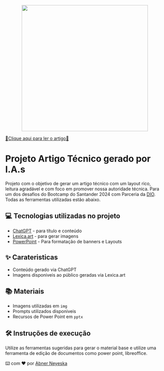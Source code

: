 <p align="center">
  <img 
    src=".ARTIGO-DIO/img/capa artigo-01.png"
    width="400"  
  />
</p>

[🚨Clique aqui para ler o artigo🚨](https://web.dio.me/articles/bancos-de-dados-autonomos-a-nova-fronteira-da-automacao-com-ajuda-da-inteligencia-artificial?back=%2Farticles&open-modal=true&page=1&order=oldest)

# Projeto Artigo Técnico gerado por I.A.s

Projeto com o objetivo de gerar um artigo técnico com um layout rico, leitura agradável e com foco em promover nossa autoridade técnica. Para um dos desafios do Bootcamp do Santander 2024 com Parceria da [DIO](https://dio.me). Todas as ferramentas utilizadas estão abaixo.


## 💻 Tecnologias utilizadas no projeto

- [ChatGPT](https://chat.openai.com/) - para título e conteúdo
- [Lexica.art](https://lexica.art/) - para gerar imagens
- [PowerPoint](https://www.microsoft.com/en/microsoft-365/powerpoint) - Para formatação de banners e Layouts

## ✨ Carateristicas

- Conteúdo gerado via ChatGPT
- Imagens disponiveis ao público geradas via Lexica.art

## 📚 Materiais

- Imagens utilizadas em `img`
- Prompts utilizados disponiveis
- Recursos de Power Point em `pptx`

## 🛠️ Instruções de execução

Utilize as ferramentas sugeridas para gerar o material base e utilize uma ferramenta de edição de documentos como power point, libreoffice.

⌨️ com ❤️ por [Abner Neyeska](https://github.com/abner520/Abner-Neyeska)
